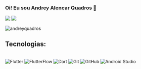 ### Oi! Eu sou Andrey Alencar Quadros 👋

[![](https://img.shields.io/badge/LinkedIn-0077B5?style=for-the-badge&logo=linkedin&logoColor=white)](https://www.linkedin.com/in/andreyquadros/)
[![](https://img.shields.io/badge/Discord-7289DA?style=for-the-badge&logo=youtube&logoColor=red)](https://www.youtube.com/channel/UCqWgNys_6wWFweejxwq4F2Q)



![andreyquadros](https://github-readme-stats.vercel.app/api?username=andreyquadros&theme=synthwave)

## Tecnologias:

<div style= "display: inline_block"><br/>
  <img align="center" src=https://img.shields.io/badge/Flutter-02569B?style=for-the-badge&logo=flutter&logoColor=white alt="Flutter">
  <img align="center" src=https://img.shields.io/badge/FlutterFlow-02569B?style=for-the-badge&logo=flutterflow&logoColor=white alt="FlutterFlow">
  <img align="center" src="https://img.shields.io/badge/Dart-0175C2?style=for-the-badge&logo=dart&logoColor=white" alt="Dart">
  <img align="center" src="https://img.shields.io/badge/Git-F05032?style=for-the-badge&logo=git&logoColor=white" alt="Git">
  <img align="center" src="https://img.shields.io/badge/GitHub-181717?style=for-the-badge&logo=github&logoColor=white" alt="GitHub">
  <img align="center" src=https://img.shields.io/badge/Android-Studio-0078D4?style=for-the-badge&logo=Android%20studio%20code&logoColor=white alt="Android Studio">
</div>



